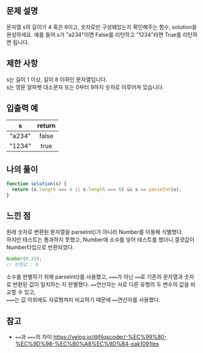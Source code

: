 ## 문제 설명
문자열 s의 길이가 4 혹은 6이고, 숫자로만 구성돼있는지 확인해주는 함수, solution을 완성하세요. 
예를 들어 s가 "a234"이면 False를 리턴하고 "1234"라면 True를 리턴하면 됩니다. 

## 제한 사항
s는 길이 1 이상, 길이 8 이하인 문자열입니다.  
s는 영문 알파벳 대소문자 또는 0부터 9까지 숫자로 이루어져 있습니다.

## 입출력 예
|s|	return|
|:-:|:-:|
|"a234"	|false|
|"1234"	|true|

## 나의 풀이
```javascript
function solution(s) {
  return (s.length === 4 || s.length === 6) && s == parseInt(s);
}
```

## 느낀 점
원래 숫자로 변환된 문자열을 parseInt()가 아니라 Number를 이용해 식별했다.  
하지만 테스트는 통과하지 못했고, Number에 소수를 넣어 테스트를 했더니 결괏값이 Number타입으로 반환되었다.
```javascript
Number(0.25);
// 반환값 : 0
```

소수를 판별하기 위해 parseInt()를 사용했고, `===`가 아닌 `==`로 기존의 문자열과 숫자로 반환된 값이 일치하는 지 판별했다.
`==`연산자는 서로 다른 유형의 두 변수의 값을 비교할 수 있고,  
`===`는 값 이외에도 자료형까지 비교하기 때문에 `==`연산자를 사용했다.

## 참고
- `==`과 `===`의 차이
https://velog.io/@filoscoder/-%EC%99%80-%EC%9D%98-%EC%B0%A8%EC%9D%B4-oak1091tes
